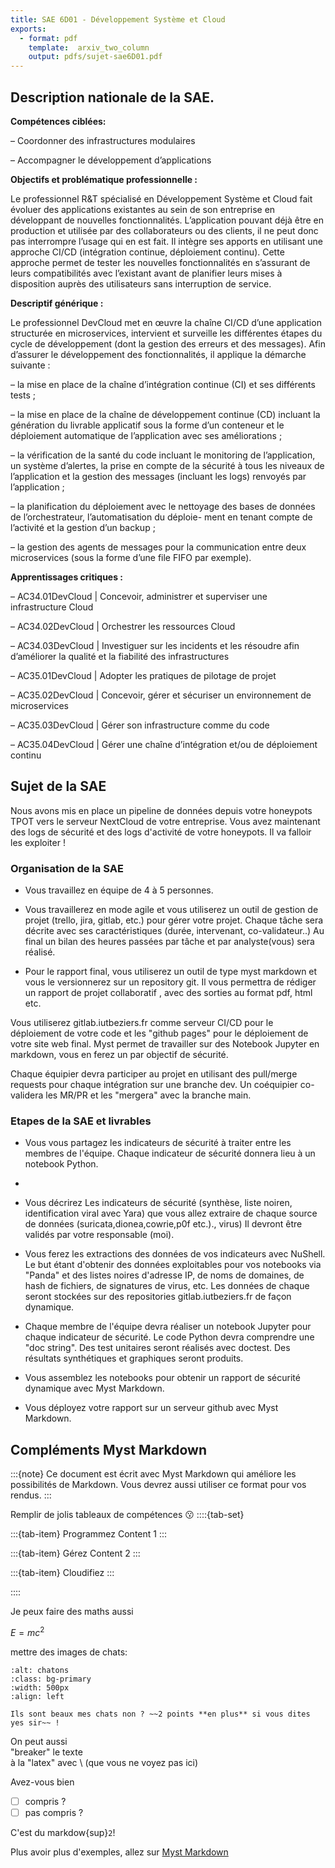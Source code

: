 ```yaml
---
title: SAE 6D01 - Développement Système et Cloud
exports:
  - format: pdf
    template:  arxiv_two_column
    output: pdfs/sujet-sae6D01.pdf
---
```

## Description nationale de la SAE.

**Compétences ciblées:**

– Coordonner des infrastructures modulaires

– Accompagner le développement d’applications

**Objectifs et problématique professionnelle :**

Le professionnel R&T spécialisé en Développement Système et Cloud fait évoluer des applications existantes au sein de
son entreprise en développant de nouvelles fonctionnalités. L’application pouvant déjà être en production et utilisée par des
collaborateurs ou des clients, il ne peut donc pas interrompre l’usage qui en est fait. Il intègre ses apports en utilisant une
approche CI/CD (intégration continue, déploiement continu). Cette approche permet de tester les nouvelles fonctionnalités
en s’assurant de leurs compatibilités avec l’existant avant de planifier leurs mises à disposition auprès des utilisateurs sans
interruption de service.

**Descriptif générique :**

Le professionnel DevCloud met en œuvre la chaîne CI/CD d’une application structurée en microservices, intervient et surveille
les différentes étapes du cycle de développement (dont la gestion des erreurs et des messages). Afin d’assurer le développement des fonctionnalités, il applique la démarche suivante :

– la mise en place de la chaîne d’intégration continue (CI) et ses différents tests ;

– la mise en place de la chaîne de développement continue (CD) incluant la génération du livrable applicatif sous la forme
d’un conteneur et le déploiement automatique de l’application avec ses améliorations ;

– la vérification de la santé du code incluant le monitoring de l’application, un système d’alertes, la prise en compte de la
sécurité à tous les niveaux de l’application et la gestion des messages (incluant les logs) renvoyés par l’application ;

– la planification du déploiement avec le nettoyage des bases de données de l’orchestrateur, l’automatisation du déploie-
ment en tenant compte de l’activité et la gestion d’un backup ;

– la gestion des agents de messages pour la communication entre deux microservices (sous la forme d’une file FIFO par
exemple).

**Apprentissages critiques :**

– AC34.01DevCloud | Concevoir, administrer et superviser une infrastructure Cloud

– AC34.02DevCloud | Orchestrer les ressources Cloud

– AC34.03DevCloud | Investiguer sur les incidents et les résoudre afin d’améliorer la qualité et la fiabilité des infrastructures

– AC35.01DevCloud | Adopter les pratiques de pilotage de projet

– AC35.02DevCloud | Concevoir, gérer et sécuriser un environnement de microservices

– AC35.03DevCloud | Gérer son infrastructure comme du code

– AC35.04DevCloud | Gérer une chaîne d’intégration et/ou de déploiement continu



## Sujet de la SAE


Nous avons mis en place un pipeline de données depuis votre honeypots TPOT vers le serveur NextCloud de votre entreprise. Vous avez maintenant des logs de sécurité et des logs d'activité de votre honeypots. Il va falloir les exploiter !

### Organisation de la SAE

- Vous travaillez en équipe de 4 à 5 personnes. 
- Vous travaillerez en mode agile et vous utiliserez un outil de gestion de projet (trello, jira, gitlab, etc.) pour gérer votre projet.
Chaque tâche sera décrite avec ses caractéristiques (durée, intervenant, co-validateur..)
Au final un bilan des heures passées par tâche et par analyste(vous) sera réalisé.

- Pour le rapport final, vous utiliserez un outil de type myst markdown et vous le versionnerez sur un repository git.
Il vous permettra de rédiger un rapport de projet collaboratif , avec des sorties au format pdf, html etc.

Vous utiliserez gitlab.iutbeziers.fr comme serveur CI/CD pour le déploiement de votre code et les "github pages" pour le déploiement de votre site web final. Myst permet de travailler sur des Notebook Jupyter en markdown, vous en ferez un par objectif de sécurité.

Chaque équipier devra participer au projet en utilisant des pull/merge requests pour chaque intégration sur une branche dev. 
Un coéquipier co-validera les MR/PR et les "mergera" avec la branche main. 

### Etapes de la SAE et livrables

- Vous vous partagez les indicateurs de sécurité à traiter entre les membres de l'équipe. Chaque indicateur de sécurité donnera lieu à un notebook Python.
- 
- Vous décrirez Les indicateurs de sécurité (synthèse, liste noiren, identification viral avec Yara)  que vous allez extraire de chaque source de données (suricata,dionea,cowrie,p0f etc.)., virus)
Il devront être validés par votre responsable (moi). 

- Vous ferez les extractions des données de vos indicateurs avec NuShell. Le but étant d'obtenir des données exploitables  pour vos notebooks via "Panda" et des listes noires d'adresse IP, de noms de domaines, de hash de fichiers, de signatures de virus, etc. Les données de chaque seront stockées sur des repositories gitlab.iutbeziers.fr de façon dynamique.

- Chaque membre de l'équipe devra réaliser un notebook Jupyter pour chaque indicateur de sécurité. Le code Python devra comprendre une "doc string". Des test unitaires seront réalisés avec doctest. Des résultats synthétiques et graphiques seront produits.

- Vous assemblez les notebooks pour obtenir un rapport de sécurité dynamique avec Myst Markdown.  

- Vous déployez votre rapport sur un serveur github avec Myst Markdown.


## Compléments Myst Markdown

:::{note}
Ce document est écrit avec Myst Markdown qui améliore les possibilités de Markdown. Vous devrez aussi utiliser ce format pour vos rendus.
:::

Remplir de jolis tableaux de compétences :kissing:
::::{tab-set}

:::{tab-item} Programmez
Content 1
:::

:::{tab-item} Gérez
Content 2
:::

:::{tab-item} Cloudifiez
:::

::::


Je peux faire des maths aussi

$E=mc^2$
 
mettre des images de chats:

```{figure}images/chats.jpg
:alt: chatons
:class: bg-primary
:width: 500px
:align: left

Ils sont beaux mes chats non ? ~~2 points **en plus** si vous dites yes sir~~ !
```

On peut aussi \
"breaker" le texte \
à la "latex" 
avec \ (que vous ne voyez pas ici)

Avez-vous bien

- [ ] compris ?
- [ ] pas compris ?
  
C'est du markdow{sup}`2`!

Plus avoir plus d'exemples, allez sur [Myst Markdown](https://myst-parser.readthedocs.io/en/latest/)
